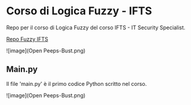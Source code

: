 # Corso di Logica Fuzzy - IFTS
Repo per il corso di Logica Fuzzy del corso IFTS - IT Security Specialist.

[Repo Fuzzy IFTS](https://github.com/not-icosahedron/corsoFuzzy-IFTS "tooltip")

![image](Open Peeps-Bust.png)

## Main.py
Il file 'main.py' è il primo codice Python scritto nel corso.

![image](Open Peeps-Bust.png)